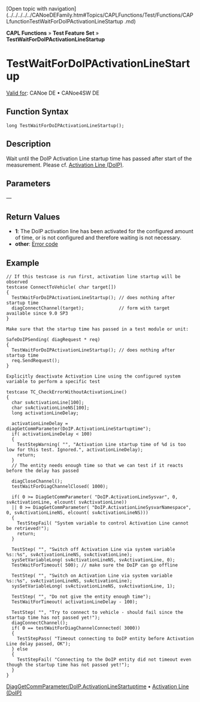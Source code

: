 [Open topic with navigation](../../../../../CANoeDEFamily.htm#Topics/CAPLFunctions/Test/Functions/CAPLfunctionTestWaitForDoIPActivationLineStartup .md)

**CAPL Functions** » **Test Feature Set** » **TestWaitForDoIPActivationLineStartup**

# TestWaitForDoIPActivationLineStartup

[Valid for](../../../Shared/FeatureAvailability.md): CANoe DE • CANoe4SW DE

## Function Syntax

```plaintext
long TestWaitForDoIPActivationLineStartup();
```

## Description

Wait until the DoIP Activation Line startup time has passed after start of the measurement. Please cf. [Activation Line (DoIP)](../../../CANoeCANalyzer/Diagnostics/DoIP/DiagnosticsDoIPActivationLine.md).

## Parameters

—

## Return Values

- **1**: The DoIP activation line has been activated for the configured amount of time, or is not configured and therefore waiting is not necessary.
- **other**: [Error code](../../../CANoeCANalyzer/Windows/Write/WriteWindowNotifications/17Diagnostics.md)

## Example

```plaintext
// If this testcase is run first, activation line startup will be observed
testcase ConnectToVehicle( char target[])
{
  TestWaitForDoIPActivationLineStartup(); // does nothing after startup time
  diagConnectChannel(target);             // form with target available since 9.0 SP3
}

Make sure that the startup time has passed in a test module or unit:

SafeDoIPSending( diagRequest * req)
{
  TestWaitForDoIPActivationLineStartup(); // does nothing after startup time
  req.SendRequest();
}

Explicitly deactivate Activation Line using the configured system variable to perform a specific test

testcase TC_CheckErrorWithoutActivationLine()
{
  char svActivationLine[100];
  char svActivationLineNS[100];
  long activationLineDelay;

  activationLineDelay = diagGetCommParameter(DoIP.ActivationLineStartuptime");
  if( activationLineDelay < 100)
  {
    TestStepWarning( "", "Activation Line startup time of %d is too low for this test. Ignored.", activationLineDelay);
    return;
  }
  // The entity needs enough time so that we can test if it reacts before the delay has passed

  diagCloseChannel();
  testWaitForDiagChannelClosed( 1000);

  if( 0 >= DiagGetCommParameter( "DoIP.ActivationLineSysvar", 0, svActivationLine, elcount( svActivationLine))
  || 0 >= DiagGetCommParameter( "DoIP.ActivationLineSysvarNamespace", 0, svActivationLineNS, elcount( svActivationLineNS)))
  {
    TestStepFail( "System variable to control Activation Line cannot be retrieved!");
    return;
  }

  TestStep( "", "Switch off Activation Line via system variable %s::%s", svActivationLineNS, svActivationLine);
  sysSetVariableLong( svActivationLineNS, svActivationLine, 0);
  TestWaitForTimeout( 500); // make sure the DoIP can go offline

  TestStep( "", "Switch on Activation Line via system variable %s::%s", svActivationLineNS, svActivationLine);
  sysSetVariableLong( svActivationLineNS, svActivationLine, 1);

  TestStep( "", "Do not give the entity enough time");
  TestWaitForTimeout( activationLineDelay - 100);

  TestStep( "", "Try to connect to vehicle - should fail since the startup time has not passed yet!");
  diagConnectChannel();
  if( 0 == testWaitForDiagChannelConnected( 3000))
  {
    TestStepPass( "Timeout connecting to DoIP entity before Activation Line delay passed, OK");
  } else
  {
    TestStepFail( "Connecting to the DoIP entity did not timeout even though the startup time has not passed yet!");
  }
}
```

[DiagGetCommParameter/DoIP.ActivationLineStartuptime](../../Diagnostics/Functions/CAPLfunctionDiagGetCommParameter.md) • [Activation Line (DoIP)](../../../CANoeCANalyzer/Diagnostics/DoIP/DiagnosticsDoIPActivationLine.md)
